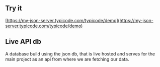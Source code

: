 ## Try it

[https://my-json-server.typicode.com/typicode/demo](https://my-json-server.typicode.com/typicode/demo)

## Live API db

A database build using the json db, that is live hosted and serves for the main project as an api from where we are fetching our data.
